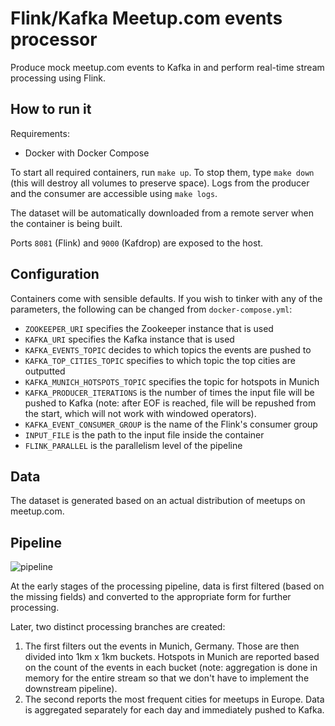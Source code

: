 # Flink/Kafka Meetup.com events processor

Produce mock meetup.com events to Kafka in and perform real-time stream
processing using Flink.

## How to run it

Requirements:

- Docker with Docker Compose

To start all required containers, run `make up`. To stop them, type `make
down` (this will destroy all volumes to preserve space). Logs from the producer
and the consumer are accessible using `make logs`.

The dataset will be automatically downloaded from a remote server when the
container is being built.

Ports `8081` (Flink) and `9000` (Kafdrop) are exposed to the host.

## Configuration

Containers come with sensible defaults. If you wish to tinker with any of the
parameters, the following can be changed from `docker-compose.yml`:

- `ZOOKEEPER_URI` specifies the Zookeeper instance that is used
- `KAFKA_URI` specifies the Kafka instance that is used
- `KAFKA_EVENTS_TOPIC` decides to which topics the events are pushed to
- `KAFKA_TOP_CITIES_TOPIC` specifies to which topic the top cities are
  outputted
- `KAFKA_MUNICH_HOTSPOTS_TOPIC` specifies the topic for hotspots in Munich
- `KAFKA_PRODUCER_ITERATIONS` is the number of times the input file will be
  pushed to Kafka (note: after EOF is reached, file will be repushed from the
  start, which will not work with windowed operators).
- `KAFKA_EVENT_CONSUMER_GROUP` is the name of the Flink's consumer group
- `INPUT_FILE` is the path to the input file inside the container
- `FLINK_PARALLEL` is the parallelism level of the pipeline

## Data

The dataset is generated based on an actual distribution of meetups on
meetup.com.

## Pipeline

![pipeline](https://github.com/akolar/flink-meetup/blob/master/pipeline.jpg?raw=true)

At the early stages of the processing pipeline, data is first filtered (based
on the missing fields) and converted to the appropriate form for further
processing.

Later, two distinct processing branches are created:

1. The first filters out the events in Munich, Germany. Those are then divided
into 1km x 1km buckets. Hotspots in Munich are reported based on the count of
the events in each bucket (note: aggregation is done in memory for the entire
stream so that we don't have to implement the downstream pipeline).
2. The second reports the most frequent cities for meetups in Europe. Data is
aggregated separately for each day and immediately pushed to Kafka. 

